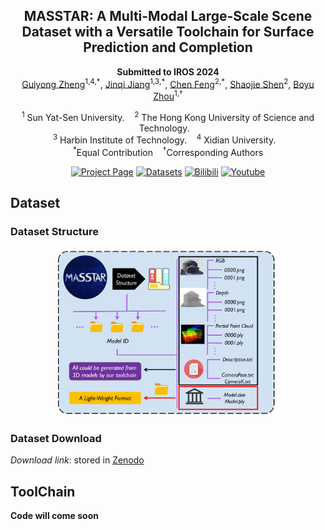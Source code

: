 <div align="center">
    <h2>MASSTAR: A Multi-Modal Large-Scale Scene Dataset with a Versatile Toolchain for Surface Prediction and Completion</h2>
    <strong>Submitted to IROS 2024</strong>
    <br>
        <a href="http://sysu-star.com/people/" target="_blank">Guiyong Zheng</a><sup>1,4,*</sup>,
        <a href="" target="_blank">Jinqi Jiang</a><sup>1,3,*</sup>,
        <a href="https://chen-albert-feng.github.io/AlbertFeng.github.io/" target="_blank">Chen Feng</a><sup>2,*</sup>,
        <a href="https://uav.hkust.edu.hk/group/" target="_blank">Shaojie Shen</a><sup>2</sup>,
        <a href="http://sysu-star.com/people/" target="_blank">Boyu Zhou</a><sup>1,†</sup>
    <p>
        <h45>
            <sup>1</sup> Sun Yat-Sen University. &nbsp;&nbsp;
            <sup>2</sup> The Hong Kong University of Science and Technology. &nbsp;&nbsp;
            <br>
            <sup>3</sup> Harbin Institute of Technology. &nbsp;&nbsp;
            <sup>4</sup> Xidian University. &nbsp;&nbsp;
            <br>
        </h5>
        <sup>*</sup>Equal Contribution &nbsp;&nbsp;
        <sup>†</sup>Corresponding Authors
    </p>
    <a href='https://sysu-star.github.io/MASSTAR/'><img src='https://img.shields.io/badge/Project_Page-MASSTAR-green' alt='Project Page'></a>
    <a href='https://sysu-star.github.io/MASSTAR/'><img src='https://img.shields.io/badge/Datasts-MASSTAR-yellow' alt='Datasets'></a>
    <a href="https://www.bilibili.com/video/BV1fy4y1F7Z6/?spm_id_from=333.999.0.0&vd_source=7d9ba13550e9ec24b6bf69d5c3ff3"><img alt="Bilibili" src="https://img.shields.io/badge/Video-Bilibili-blue"/></a>
    <a href="https://www.youtube.com/watch?v=jjPPIAAkPrk"><img alt="Youtube" src="https://img.shields.io/badge/Video-Youtube-red"/></a>
</div>

## Dataset

### Dataset Structure

<div align=center><img src="img/structure.jpg" height=70% width=70% ></div>

### Dataset Download

*Download link*: stored in [Zenodo](https://zenodo.org/record/8416679)

## ToolChain

**Code will come soon**
